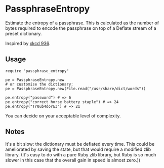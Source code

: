 PassphraseEntropy
=================

Estimate the entropy of a passphrase. This is calculated as the number of bytes
required to encode the passphrase on top of a Deflate stream of a preset
dictionary.

Inspired by [xkcd 936](http://xkcd.com/936/).

Usage
-----

    require "passphrase_entropy"

    pe = PassphraseEntropy.new
    # or customise the dictionary:
    pe = PassphraseEntropy.new(File.read("/usr/share/dict/words"))

    pe.entropy("password") # => 6
    pe.entropy("correct horse battery staple") # => 24
    pe.entropy("Tr0ub4dor&3") # => 21

You can decide on your acceptable level of complexity.

Notes
-----

It's a bit slow: the dictionary must be deflated every time. This could be
ameliorated by saving the state, but that would require a modified zlib
library. (It's easy to do with a pure Ruby zlib library, but Ruby is so much
slower in this case that the overall gain in speed is almost zero.))
